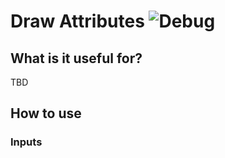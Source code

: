 # Draw Attributes ![Debug](https://img.shields.io/badge/Debug-ff0505)

## What is it useful for?
TBD

## How to use
### Inputs